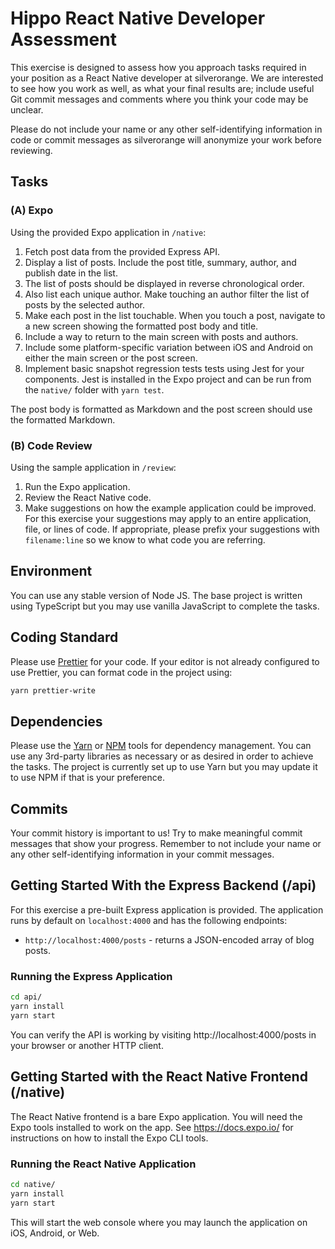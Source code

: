 Hippo React Native Developer Assessment
==============================================

This exercise is designed to assess how you approach tasks required in your
position as a React Native developer at silverorange. We are interested to see
how you work as well, as what your final results are; include useful Git commit
messages and comments where you think your code may be unclear.

Please do not include your name or any other self-identifying information in
code or commit messages as silverorange will anonymize your work before
reviewing.

Tasks
-----
### (A) Expo

Using the provided Expo application in `/native`:

 1. Fetch post data from the provided Express API.
 2. Display a list of posts. Include the post title, summary, author, and
    publish date in the list.
 3. The list of posts should be displayed in reverse chronological order.
 4. Also list each unique author. Make touching an author filter the list of
    posts by the selected author.
 5. Make each post in the list touchable. When you touch a post, navigate to
    a new screen showing the formatted post body and title.
 6. Include a way to return to the main screen with posts and authors.
 7. Include some platform-specific variation between iOS and Android on either
    the main screen or the post screen.
 8. Implement basic snapshot regression tests tests using Jest for your
    components. Jest is installed in the Expo project and can be run from the
    `native/` folder with `yarn test`.

The post body is formatted as Markdown and the post screen should use the
formatted Markdown.

### (B) Code Review

Using the sample application in `/review`:

 1. Run the Expo application.
 2. Review the React Native code.
 3. Make suggestions on how the example application could be improved. For this
    exercise your suggestions may apply to an entire application, file, or
    lines of code. If appropriate, please prefix your suggestions with
    `filename:line` so we know to what code you are referring.

Environment
-----------
You can use any stable version of Node JS. The base project is written using
TypeScript but you may use vanilla JavaScript to complete the tasks.

Coding Standard
---------------
Please use [Prettier](https://prettier.io/)
for your code. If your editor is not already configured to use Prettier, you can format code
in the project using:
```sh
yarn prettier-write
```

Dependencies
------------
Please use the [Yarn](https://yarnpkg.com/) or
[NPM](https://docs.npmjs.com/cli/npm) tools for dependency
management. You can use any 3rd-party libraries as necessary or as desired in
order to achieve the tasks. The project is currently set up to use Yarn but
you may update it to use NPM if that is your preference.

Commits
-------
Your commit history is important to us! Try to make meaningful commit messages
that show your progress. Remember to not include your name or any other
self-identifying information in your commit messages.

Getting Started With the Express Backend (/api)
-----------------------------------------------
For this exercise a pre-built Express application is provided. The application
runs by default on `localhost:4000` and has the following endpoints:

 - `http://localhost:4000/posts` - returns a JSON-encoded array of blog posts.

### Running the Express Application

```sh
cd api/
yarn install
yarn start
```

You can verify the API is working by visiting http://localhost:4000/posts in
your browser or another HTTP client.

Getting Started with the React Native Frontend (/native)
--------------------------------------------------------
The React Native frontend is a bare Expo application. You will need the Expo
tools installed to work on the app. See https://docs.expo.io/ for instructions
on how to install the Expo CLI tools.

### Running the React Native Application

```sh
cd native/
yarn install
yarn start
```

This will start the web console where you may launch the application on iOS,
Android, or Web.
